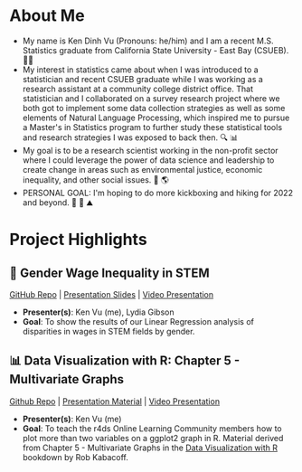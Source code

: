 # About Me

* My name is Ken Dinh Vu (Pronouns: he/him) and I am a recent M.S. Statistics graduate from California State University - East Bay (CSUEB). :man_student: 
* My interest in statistics came about when I was introduced to a statistician and recent CSUEB graduate while I was working as a research assistant at a community college district office.  That statistician and I collaborated on a survey research project where we both got to implement some data collection strategies as well as some elements of Natural Language Processing, which inspired me to pursue a Master's in Statistics program to further study these statistical tools and research strategies I was exposed to back then. :mag: 📊
* My goal is to be a research scientist working in the non-profit sector where I could leverage the power of data science and leadership to create change in areas such as environmental justice, economic inequality, and other social issues. :handshake: :earth_americas: 
* PERSONAL GOAL: I'm hoping to do more kickboxing and hiking for 2022 and beyond. :boxing_glove: :punch: ⛰️

# Project Highlights 
## 💸 Gender Wage Inequality in STEM 

[GitHub Repo](https://github.com/Ken-Vu/Gender-Wage-Inequality-in-STEM) | [Presentation Slides](https://rpubs.com/lgibson7/stat632_final_presentaton) | [Video Presentation](https://www.youtube.com/watch?v=ihl-15wL7zY) 
* **Presenter(s)**: Ken Vu (me), Lydia Gibson
* **Goal**: To show the results of our Linear Regression analysis of disparities in wages in STEM fields by gender.

## 📊 Data Visualization with R: Chapter 5 - Multivariate Graphs

[Github Repo](https://github.com/Ken-Vu/bookclub-datavisr) | [Presentation Material](https://r4ds.github.io/bookclub-datavisr/multivariate-graphs.html) | [Video Presentation](https://www.youtube.com/watch?v=Wz0WCFv-gOk)
* **Presenter(s)**: Ken Vu (me)
* **Goal**: To teach the r4ds Online Learning Community members how to plot more than two variables on a ggplot2 graph in R.  Material derived from Chapter 5 - Multivariate Graphs in the [Data Visualization with R](https://rkabacoff.github.io/datavis/) bookdown by Rob Kabacoff.
